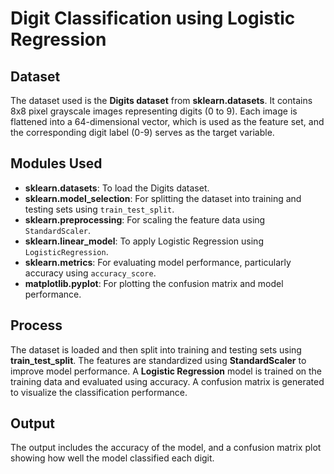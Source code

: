<h1>Digit Classification using Logistic Regression</h1>

<h2>Dataset</h2>
<p>The dataset used is the <strong>Digits dataset</strong> from <strong>sklearn.datasets</strong>. 
  It contains 8x8 pixel grayscale images representing digits (0 to 9). 
  Each image is flattened into a 64-dimensional vector, which is used as the feature set, and the corresponding digit label (0-9) serves as the target variable.</p>

<h2>Modules Used</h2>
<ul>
    <li><strong>sklearn.datasets</strong>: To load the Digits dataset.</li>
    <li><strong>sklearn.model_selection</strong>: For splitting the dataset into training and testing sets using <code>train_test_split</code>.</li>
    <li><strong>sklearn.preprocessing</strong>: For scaling the feature data using <code>StandardScaler</code>.</li>
    <li><strong>sklearn.linear_model</strong>: To apply Logistic Regression using <code>LogisticRegression</code>.</li>
    <li><strong>sklearn.metrics</strong>: For evaluating model performance, particularly accuracy using <code>accuracy_score</code>.</li>
    <li><strong>matplotlib.pyplot</strong>: For plotting the confusion matrix and model performance.</li>
</ul>

<h2>Process</h2>

<p>The dataset is loaded and then split into training and testing sets using <strong>train_test_split</strong>. 
  The features are standardized using <strong>StandardScaler</strong> to improve model performance.
  A <strong>Logistic Regression</strong> model is trained on the training data and evaluated using accuracy. 
  A confusion matrix is generated to visualize the classification performance.</p>

<h2>Output</h2>
<p>The output includes the accuracy of the model, and a confusion matrix plot showing how well the model classified each digit.</p>
